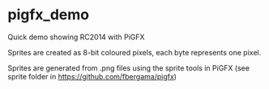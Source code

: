 # pigfx_demo
Quick demo showing RC2014 with PiGFX

Sprites are created as 8-bit coloured pixels, each byte represents one pixel.

Sprites are generated from .png files using the sprite tools in PiGFX (see sprite folder in https://github.com/fbergama/pigfx)
